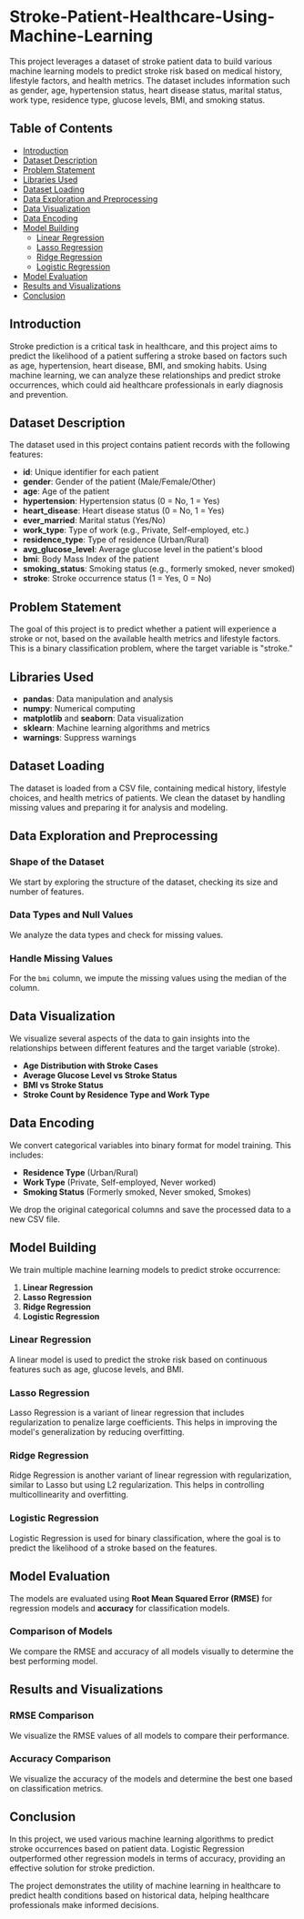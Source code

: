 # Stroke-Patient-Healthcare-Using-Machine-Learning

This project leverages a dataset of stroke patient data to build various machine learning models to predict stroke risk based on medical history, lifestyle factors, and health metrics. The dataset includes information such as gender, age, hypertension status, heart disease status, marital status, work type, residence type, glucose levels, BMI, and smoking status.

## Table of Contents
- [Introduction](#introduction)
- [Dataset Description](#dataset-description)
- [Problem Statement](#problem-statement)
- [Libraries Used](#libraries-used)
- [Dataset Loading](#dataset-loading)
- [Data Exploration and Preprocessing](#data-exploration-and-preprocessing)
- [Data Visualization](#data-visualization)
- [Data Encoding](#data-encoding)
- [Model Building](#model-building)
  - [Linear Regression](#linear-regression)
  - [Lasso Regression](#lasso-regression)
  - [Ridge Regression](#ridge-regression)
  - [Logistic Regression](#logistic-regression)
- [Model Evaluation](#model-evaluation)
- [Results and Visualizations](#results-and-visualizations)
- [Conclusion](#conclusion)

## Introduction

Stroke prediction is a critical task in healthcare, and this project aims to predict the likelihood of a patient suffering a stroke based on factors such as age, hypertension, heart disease, BMI, and smoking habits. Using machine learning, we can analyze these relationships and predict stroke occurrences, which could aid healthcare professionals in early diagnosis and prevention.

## Dataset Description

The dataset used in this project contains patient records with the following features:

- **id**: Unique identifier for each patient
- **gender**: Gender of the patient (Male/Female/Other)
- **age**: Age of the patient
- **hypertension**: Hypertension status (0 = No, 1 = Yes)
- **heart_disease**: Heart disease status (0 = No, 1 = Yes)
- **ever_married**: Marital status (Yes/No)
- **work_type**: Type of work (e.g., Private, Self-employed, etc.)
- **residence_type**: Type of residence (Urban/Rural)
- **avg_glucose_level**: Average glucose level in the patient's blood
- **bmi**: Body Mass Index of the patient
- **smoking_status**: Smoking status (e.g., formerly smoked, never smoked)
- **stroke**: Stroke occurrence status (1 = Yes, 0 = No)

## Problem Statement

The goal of this project is to predict whether a patient will experience a stroke or not, based on the available health metrics and lifestyle factors. This is a binary classification problem, where the target variable is "stroke."

## Libraries Used

- **pandas**: Data manipulation and analysis
- **numpy**: Numerical computing
- **matplotlib** and **seaborn**: Data visualization
- **sklearn**: Machine learning algorithms and metrics
- **warnings**: Suppress warnings

## Dataset Loading

The dataset is loaded from a CSV file, containing medical history, lifestyle choices, and health metrics of patients. We clean the dataset by handling missing values and preparing it for analysis and modeling.

## Data Exploration and Preprocessing

### Shape of the Dataset
We start by exploring the structure of the dataset, checking its size and number of features.

### Data Types and Null Values
We analyze the data types and check for missing values.

### Handle Missing Values
For the `bmi` column, we impute the missing values using the median of the column.

## Data Visualization

We visualize several aspects of the data to gain insights into the relationships between different features and the target variable (stroke).

- **Age Distribution with Stroke Cases**  
- **Average Glucose Level vs Stroke Status**
- **BMI vs Stroke Status**
- **Stroke Count by Residence Type and Work Type**

## Data Encoding

We convert categorical variables into binary format for model training. This includes:
- **Residence Type** (Urban/Rural)
- **Work Type** (Private, Self-employed, Never worked)
- **Smoking Status** (Formerly smoked, Never smoked, Smokes)

We drop the original categorical columns and save the processed data to a new CSV file.

## Model Building

We train multiple machine learning models to predict stroke occurrence:

1. **Linear Regression**
2. **Lasso Regression**
3. **Ridge Regression**
4. **Logistic Regression**

### Linear Regression

A linear model is used to predict the stroke risk based on continuous features such as age, glucose levels, and BMI.

### Lasso Regression
Lasso Regression is a variant of linear regression that includes regularization to penalize large coefficients. This helps in improving the model's generalization by reducing overfitting.

### Ridge Regression
Ridge Regression is another variant of linear regression with regularization, similar to Lasso but using L2 regularization. This helps in controlling multicollinearity and overfitting.

### Logistic Regression

Logistic Regression is used for binary classification, where the goal is to predict the likelihood of a stroke based on the features.

## Model Evaluation

The models are evaluated using **Root Mean Squared Error (RMSE)** for regression models and **accuracy** for classification models.

### Comparison of Models

We compare the RMSE and accuracy of all models visually to determine the best performing model.

## Results and Visualizations

### RMSE Comparison

We visualize the RMSE values of all models to compare their performance.

### Accuracy Comparison

We visualize the accuracy of the models and determine the best one based on classification metrics.

## Conclusion

In this project, we used various machine learning algorithms to predict stroke occurrences based on patient data. Logistic Regression outperformed other regression models in terms of accuracy, providing an effective solution for stroke prediction.

The project demonstrates the utility of machine learning in healthcare to predict health conditions based on historical data, helping healthcare professionals make informed decisions.
